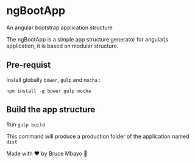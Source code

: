 # ngBootApp
An angular bootstrap application structure

The ngBootApp is a simple app structure generator for angularjs application, it is based on modular structure.

Pre-requist
-----------

Install globally `bower`, `gulp` and `mocha` : 

`npm install -g bower gulp mocha`

Build the app structure
-----------------------

Run `gulp build`

This command will produce a production folder of the application named `dist`

Made with &#x2764; by Bruce Mbayo &#x1F43C;
